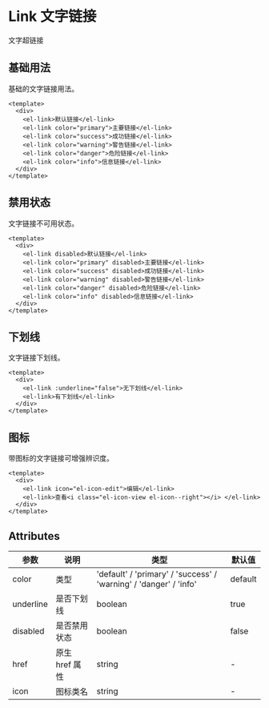 # Link 文字链接

文字超链接

## 基础用法

基础的文字链接用法。

```vue demo
<template>
  <div>
    <el-link>默认链接</el-link>
    <el-link color="primary">主要链接</el-link>
    <el-link color="success">成功链接</el-link>
    <el-link color="warning">警告链接</el-link>
    <el-link color="danger">危险链接</el-link>
    <el-link color="info">信息链接</el-link>
  </div>
</template>
```

## 禁用状态

文字链接不可用状态。

```vue demo
<template>
  <div>
    <el-link disabled>默认链接</el-link>
    <el-link color="primary" disabled>主要链接</el-link>
    <el-link color="success" disabled>成功链接</el-link>
    <el-link color="warning" disabled>警告链接</el-link>
    <el-link color="danger" disabled>危险链接</el-link>
    <el-link color="info" disabled>信息链接</el-link>
  </div>
</template>
```

## 下划线

文字链接下划线。

```vue demo
<template>
  <div>
    <el-link :underline="false">无下划线</el-link>
    <el-link>有下划线</el-link>
  </div>
</template>
```

## 图标

带图标的文字链接可增强辨识度。

```vue demo
<template>
  <div>
    <el-link icon="el-icon-edit">编辑</el-link>
    <el-link>查看<i class="el-icon-view el-icon--right"></i> </el-link>
  </div>
</template>
```

## Attributes

| 参数      | 说明           | 类型                                                              | 默认值  |
| --------- | -------------- | ----------------------------------------------------------------- | ------- |
| color     | 类型           | 'default' / 'primary' / 'success' / 'warning' / 'danger' / 'info' | default |
| underline | 是否下划线     | boolean                                                           | true    |
| disabled  | 是否禁用状态   | boolean                                                           | false   |
| href      | 原生 href 属性 | string                                                            | -       |
| icon      | 图标类名       | string                                                            | -       |
